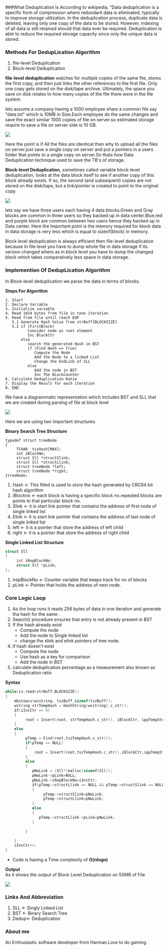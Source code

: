 ###What Deduplication Is
According to wikipedia, "Data deduplication is a specific form of compression where redundant data is eliminated, typically to improve storage utilization. In the deduplication process, duplicate data is deleted, leaving only one copy of the data to be stored. However, indexing of all data is still retained should that data ever be required. Deduplication is able to reduce the required storage capacity since only the unique data is stored. 

### Methods For DedupLication Algorithm
1. file-level Deduplication
2. Block-level Deduplication

**file-level deduplication** watches for multiple copies of the same file, stores the first copy, and then just links the other references to the first file. Only one copy gets stored on the disk/tape archive. Ultimately, the space you save on disk relates to how many copies of the file there were in the file system.

lets assume a company having a 1000 employee share a common file say "data.txt" which is 10MB in Size.Each employee do the same changes and save the exact similar 1000 copies of file on server.so estimated storage require to save a file on server side is 10 GB.

![](https://cloud.githubusercontent.com/assets/13395805/9021561/ab1729ee-3865-11e5-824d-1fdc4b5756b6.png)

Here the point is if All the files are identical then why to upload all the files on server.just save a single copy on server and put a pointers in a users folder that points to a single copy on server.So thats how Data Deduplication technique used to save the TB's of storage.

**Block-level Deduplication**, sometimes called variable block-level deduplication, looks at the data block itself to see if another copy of this block already exists. If so, the second (and subsequent) copies are not stored on the disk/tape, but a link/pointer is created to point to the original copy.

![](https://cloud.githubusercontent.com/assets/13395805/9022930/41e1a472-38a6-11e5-8535-a34e095b5be9.PNG)

lets say we have three users each having 4 data blocks.Green and Gray blocks are common in three users so they backed up in data center.Blue,red and purple block are common between two users hence they backed up in Data center.
Here the Important point is the memory required for block data in data storage is very less which is equal to sizeof(block) in memory.

Block level deduplication is always efficient then file-level deduplication because In file level you have to dump whole file in data storage if its version changed where as in block level you have to dump the changed block which takes comparatively less space in data storage.

### Implemention Of DedupLication Algorithm 
In Block-level deduplication we parse the data in terms of blocks.

**Steps For Algorithm**

```
1. Start
2. Declare Variable 
3. Initialize variable
4. Read 1024 bytes from file in tone iteration
5. Read from file until reach EOF
   5.1 Generate Hash Value from strBuff[BLOCKSIZE]
   5.2 if (FirstBlock) 
          Consider node as root element
          Inc BlockCtr
       else
          search the generated Hash in BST
          if (Find Hash == True)
             Compute the Node
             Add the Node to a linked List 
             Change the EndLink of SLL
          else
             Add the node in BST
             Inc The BLockCounter
6. Calculate Deduplication Ratio
7. Display the Result for each iteration
8. END 
```
We have a diagrammatic representation which includes BST and SLL that we are created during parsing of file at block level

![](https://cloud.githubusercontent.com/assets/13395805/9023169/21f82642-38ae-11e5-977c-2ad0e508ab95.PNG)

Here we are using two Important structures.

**Binary Search Tree Structure**
```
typedef struct treeNode
{
     TCHAR  tszHash[MAX];
     int iBlockNo;
     struct Sll *structSlink;
     struct Sll *structLlink;
     struct treeNode *left;
     struct treeNode *right;
}treeNode;
```

1. Hash <- This filled is used to store the hash generated by CRC64 bit hash algorithm
2. iBlockno <- each block is having a specific block no.repeated blocks are points to that particular block no.
3. Slink <- it is start link pointer that contains the address of first node of single linked list
4. Elink <- it is start link pointer that contains the address of last node of single linked list
5. left <-  it is a pointer that store the address of left child 
6. right <- it is a pointer that store the address of right child 

**Single Linked List Structure**

```C
struct Sll
{
     int iRepBlockNo;
     struct Sll *pLink;
};

```

1. irepBlockNo <- Counter variable that keeps track for no of blocks
2. pLink <- Pointer that holds the address of next node.  

### Core Logic Loop
1. As the loop runs it reads 256 bytes of data in one iteration and generate tha hash for the same .
2. Search() procedure ensures that entry is not already present in BST
3. If the hash already exist
   * Compute the node
   * Add the node to Single linked list
   * change the slink and elink pointers of tree node.
4. if hash doesn't exist
   * Compute the node
   * Use hash as a key for comparison
   * Add the node in BST 
5. calculate deduplication percentage as a measurement also known as Deduplication ratio 

**Syntax**
```C
while(is.read(strBuff,BLOCKSIZE))
{
    mbstowcs(wcstring, tszBuff,sizeof(tszBuff));
    wstring strTempHash = HashString(wcstring).c_str();
    if(iIncCtr == 0)
    {	
         root = Insert(root, strTempHash.c_str(), iBlockCtr, &ppTempStore)
    }
    else
    {
         pTemp = Find(root,tszTempHash.c_str());
         if(pTemp == NULL)
         {
             root = Insert(root,tszTempHash.c_str(),iBlockCtr,&ppTempStore);
         }
	     else
         {
	        pNwLink = (Sll*)malloc(sizeof(Sll));
	        pNwLink->pLink=NULL;
	        pNwLink->iRepBlockNo=iIncCtr;
	        if(pTemp->structLlink == NULL && pTemp->structSlink == NULL)
            {
	             pTemp->structSlink=pNwLink;
	             pTemp->structLlink=pNwLink;
	        }
	        else
            {
	           pTemp->structLlink->pLink=pNwLink;
	        }
	      
         }   
    
    }      
    iIncCtr++;
}
```
* Code is having a Time complexity of **O(nlogn)**

**Output**	
As it shows the output of Block Level Deduplication on 50MB of File

![](https://cloud.githubusercontent.com/assets/13395805/9027227/cb417c46-396a-11e5-8721-bad0916c7cdb.PNG)

### Links And Abbreviation
1. SLL  <- Singly Linked List
2. BST  <- Binary Search Tree
3. Dedup<- Deduplication

### About me
An Enthusiastic software developer from Harman.Love to do gaming.

